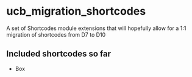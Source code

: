 # ucb_migration_shortcodes
A set of Shortcodes module extensions that will hopefully allow for a 1:1 migration of shortcodes from D7 to D10

## Included shortcodes so far
- Box
